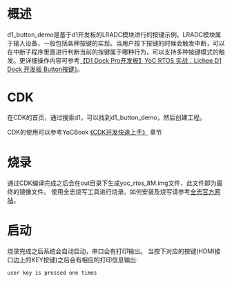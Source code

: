 # 概述
d1_button_demo是基于d1开发板的LRADC模块进行的按键示例。LRADC模块属于输入设备，一般包括各种按键的实现。当用户按下按键的时候会触发中断，可以在中断子程序里面进行判断当前的按键属于哪种行为，可以支持多种按键模式的触发。更详细操作内容可参考[【D1 Dock Pro开发板】YoC RTOS 实战：Lichee D1 Dock 开发板 Button按键》](https://www.xrvm.cn/community/post/detail?spm=a2cl5.26076654.0.0.1f16180fvSWZAJ&id=4037166129649618944)。

# CDK
在CDK的首页，通过搜索d1，可以找到d1_button_demo，然后创建工程。

CDK的使用可以参考YoCBook [《CDK开发快速上手》](https://www.xrvm.cn/document?temp=use-cdk-to-get-started-quickly&slug=yocbook) 章节

# 烧录
通过CDK编译完成之后会在out目录下生成yoc_rtos_8M.img文件，此文件即为最终的镜像文件。
使用全志烧写工具进行烧录。如何安装及烧写请参考[全志官方网站](https://d1.docs.aw-ol.com/study/study_4compile/#phoenixsuit)。

# 启动
烧录完成之后系统会自动启动，串口会有打印输出。
当按下对应的按键(HDMI接口边上的KEY按键)之后会有相应的打印信息输出:

```cli
user key is pressed one times
```
